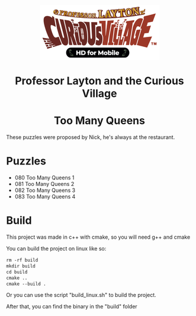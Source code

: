 <p align="center">
  <img align="center" src="../assets/professor-layton-curious-village.png" />
</p>

<h1 align="center">
  Professor Layton and the Curious Village
</h1>
<h1 align="center">
  Too Many Queens
</h1>

These puzzles were proposed by Nick, he's always at the restaurant.

# Puzzles

- 080 Too Many Queens 1
- 081 Too Many Queens 2
- 082 Too Many Queens 3
- 083 Too Many Queens 4

<!-- <p align="center">
  <img align="center" src="../assets/IMG-4067.PNG" />
</p> -->

# Build

This project was made in c++ with cmake, so you will need g++ and cmake

You can build the project on linux like so:
```
rm -rf build
mkdir build
cd build
cmake ..
cmake --build .
```
Or you can use the script "build_linux.sh" to build the project.

After that, you can find the binary in the "build" folder

